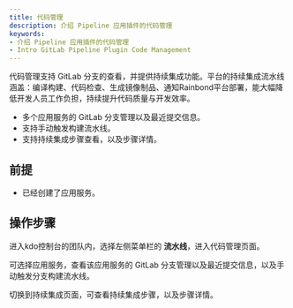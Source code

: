 ```yaml
---
title: 代码管理
description: 介绍 Pipeline 应用插件的代码管理
keywords:
- 介绍 Pipeline 应用插件的代码管理
- Intro GitLab Pipeline Plugin Code Management
---
```


代码管理支持 GitLab 分支的查看，并提供持续集成功能。平台的持续集成流水线涵盖：编译构建、代码检查、生成镜像制品、通知Rainbond平台部署，能大幅降低开发人员工作负担，持续提升代码质量与开发效率。

* 多个应用服务的 GitLab 分支管理以及最近提交信息。
* 支持手动触发构建流水线。
* 支持持续集成步骤查看，以及步骤详情。

## 前提

* 已经创建了应用服务。

## 操作步骤

进入kdo控制台的团队内，选择左侧菜单栏的 **流水线**，进入代码管理页面。

可选择应用服务，查看该应用服务的 GitLab 分支管理以及最近提交信息，以及手动触发分支构建流水线。

切换到持续集成页面，可查看持续集成步骤，以及步骤详情。

